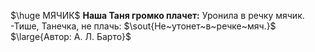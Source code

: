 $\huge МЯЧИК$
$\textbf{Наша Таня громко плачет:}$
Уронила в речку мячик.
-Тише, Танечка, не плачь:
$\sout{Не~утонет~в~речке~мяч.}$
$\large{Автор: А. Л. Барто}$
